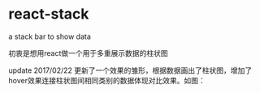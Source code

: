 # react-stack
a stack bar to show data

初衷是想用react做一个用于多重展示数据的柱状图


update 2017/02/22
更新了一个效果的雏形，根据数据画出了柱状图，增加了hover效果连接柱状图间相同类别的数据体现对比效果。如图：
